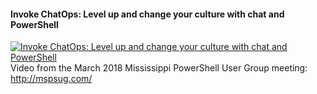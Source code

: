 ﻿#### Invoke ChatOps: Level up and change your culture with chat and PowerShell

[![Invoke ChatOps: Level up and change your culture with chat and PowerShell](https://i2.ytimg.com/vi/mRiB04fapsQ/hqdefault.jpg "Invoke ChatOps: Level up and change your culture with chat and PowerShell")](https://www.youtube.com/watch?v=mRiB04fapsQ)
Video from the March 2018 Mississippi PowerShell User Group meeting: http://mspsug.com/


